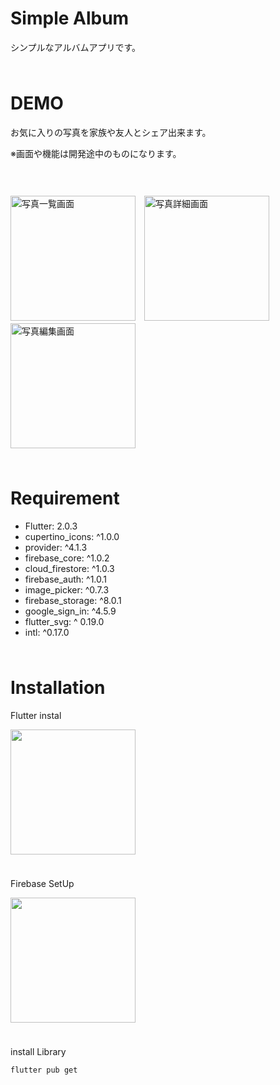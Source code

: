 # Simple Album

シンプルなアルバムアプリです。
<p style="height: 10px"></p>


# DEMO

<p>お気に入りの写真を家族や友人とシェア出来ます。</p>
<p>※画面や機能は開発途中のものになります。</p>
<p style="height: 30px"></p>

<img width="200" alt="写真一覧画面" src="https://user-images.githubusercontent.com/54879822/112659085-658edf00-8e97-11eb-87a7-cef92c6cb5ca.png">　<img width="200" alt="写真詳細画面" src="https://user-images.githubusercontent.com/54879822/112660347-b0f5bd00-8e98-11eb-99b6-54e1892ec7f2.png">　<img width="200" alt="写真編集画面" src="https://user-images.githubusercontent.com/54879822/112661343-c15a6780-8e99-11eb-8610-ca5d827035a3.png">
<p style="height: 10px"></p>

# Requirement

* Flutter: 2.0.3
* cupertino_icons: ^1.0.0
* provider: ^4.1.3
* firebase_core: ^1.0.2
* cloud_firestore: ^1.0.3
* firebase_auth: ^1.0.1
* image_picker: ^0.7.3
* firebase_storage: ^8.0.1
* google_sign_in: ^4.5.9
* flutter_svg: ^ 0.19.0
* intl: ^0.17.0
<p style="height: 10px"></p>



# Installation

Flutter instal

<a href="https://flutter.dev/docs/get-started/install" ><img width="200" src="https://user-images.githubusercontent.com/54879822/112728130-08fbf480-8f69-11eb-97b1-e0c9a43035f6.png" /></a>
<p style="height: 10px"></p>

Firebase SetUp

<a href="https://firebase.google.com/docs/flutter/setup?hl=ja" ><img width="200" height="" src="https://user-images.githubusercontent.com/54879822/112728332-0b128300-8f6a-11eb-9772-a0c323869e09.png" /></a>
<p style="height: 10px"></p>


install Library

```bash
flutter pub get
```

